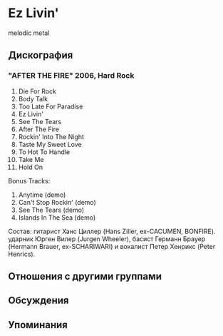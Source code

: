 # Ez Livin'

melodic metal

## Дискография

### "AFTER THE FIRE" 2006, Hard Rock

1. Die For Rock 
2. Body Talk 
3. Too Late For Paradise 
4. Ez Livin' 
5. See The Tears 
6. After The Fire 
7. Rockin' Into The Night 
8. Taste My Sweet Love 
9. To Hot To Handle 
10. Take Me 
11. Hold On 

Bonus Tracks: 
1. Anytime (demo) 
2. Can't Stop Rockin' (demo) 
3. See The Tears (demo) 
4. Islands In The Sea (demo)

Состав: 
гитарист Ханс Циллер (Hans Ziller, ex-CACUMEN, BONFIRE). 
ударник Юрген Вилер (Jurgen Wheeler), 
басист Германн Брауер (Hermann Brauer, ex-SCHARIWARI) 
и вокалист Петер Хенрикс (Peter Henrics).


## Отношения с другими группами


## Обсуждения


## Упоминания


